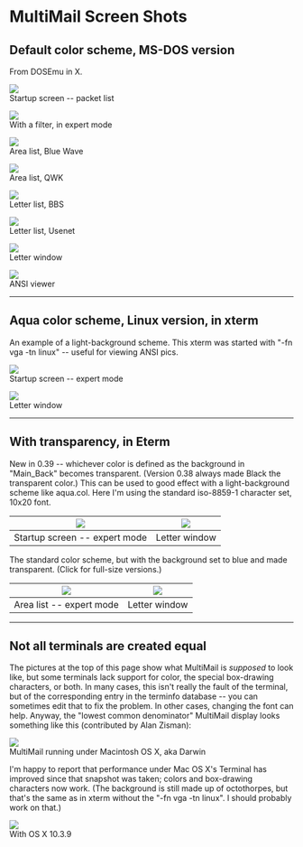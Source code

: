 MultiMail Screen Shots
======================


Default color scheme, MS-DOS version
------------------------------------

From DOSEmu in X.

![](mm/mm_packet.png)  
Startup screen -- packet list

![](mm/mm_filter.png)  
With a filter, in expert mode

![](mm/mm_areas.png)  
Area list, Blue Wave

![](mm/mm_areas2.png)  
Area list, QWK

![](mm/mm_llist.png)  
Letter list, BBS

![](mm/mm_llist2.png)  
Letter list, Usenet

![](mm/mm_letter.png)  
Letter window

![](mm/mm_ansi.png)  
ANSI viewer

---


Aqua color scheme, Linux version, in xterm
------------------------------------------

An example of a light-background scheme. This xterm was started with "-fn
vga -tn linux" -- useful for viewing ANSI pics.

![](mm/aqua_packet.png)  
Startup screen -- expert mode

![](mm/aqua_letter.png)  
Letter window

---


With transparency, in Eterm
---------------------------

New in 0.39 -- whichever color is defined as the background in "Main_Back"
becomes transparent. (Version 0.38 always made Black the transparent
color.) This can be used to good effect with a light-background scheme like
aqua.col. Here I'm using the standard iso-8859-1 character set, 10x20
font.

| ![](mm/s_marble_packet.png) | ![](mm/s_marble_letter.png) |
| --- | --- |
| Startup screen -- expert mode | Letter window |

The standard color scheme, but with the background set to blue and made
transparent. (Click for full-size versions.)

| ![](mm/s_trans_areas.jpg) | ![](mm/s_trans_letter.jpg) |
| --- | --- |
| Area list -- expert mode | Letter window |

---


Not all terminals are created equal
-----------------------------------

The pictures at the top of this page show what MultiMail is _supposed_
to look like, but some terminals lack support for color, the special
box-drawing characters, or both. In many cases, this isn't really the fault of
the terminal, but of the corresponding entry in the terminfo database --
you can sometimes edit that to fix the problem. In other cases, changing the
font can help. Anyway, the "lowest common denominator" MultiMail display looks
something like this (contributed by Alan Zisman):

![](mm/darwin.jpg)  
MultiMail running under Macintosh OS X, aka Darwin

I'm happy to report that performance under Mac OS X's Terminal has
improved since that snapshot was taken; colors and box-drawing
characters now work. (The background is still made up of octothorpes,
but that's the same as in xterm without the "-fn vga -tn linux". I
should probably work on that.)

![](mm/darwin2.png)  
With OS X 10.3.9
